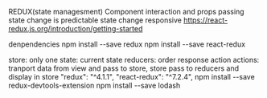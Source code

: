 REDUX(state managesment)
Component interaction and props passing
state change is predictable
state change responsive
https://react-redux.js.org/introduction/getting-started

denpendencies
npm install --save redux
npm install --save react-redux

store: only one
state: current state
reducers: order response action
actions: tranport data from view and pass to store, store pass to reducers and display in store
  "redux": "^4.1.1",
   "react-redux": "^7.2.4",
npm install --save redux-devtools-extension
npm install --save lodash